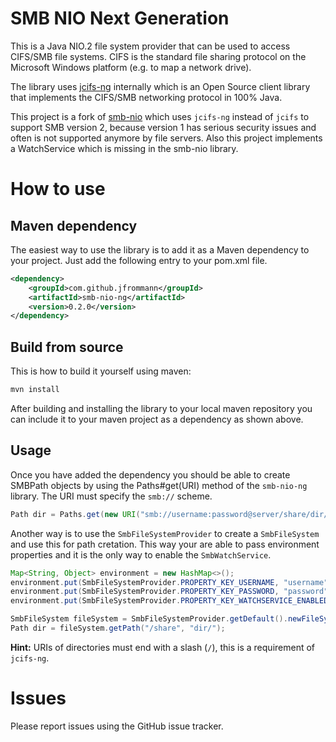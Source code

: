 # SMB NIO Next Generation

This is a Java NIO.2 file system provider that can be used to access CIFS/SMB file systems. CIFS is the standard file sharing protocol on the Microsoft Windows 
platform (e.g. to map a network drive). 

The library uses [jcifs-ng](https://github.com/AgNO3/jcifs-ng) internally which is an Open Source client library that implements the CIFS/SMB networking 
protocol in 100% Java.

This project is a fork of [smb-nio](https://github.com/pontiussoftware/smb-nio) which uses ``jcifs-ng`` instead of ``jcifs`` to support SMB version 2, because 
version 1 has serious security issues and often is not supported anymore by file servers. Also this project implements a WatchService which is missing in the 
smb-nio library.

# How to use

## Maven dependency
The easiest way to use the library is to add it as a Maven dependency to your project. Just add the following entry to your pom.xml file.

```xml
<dependency>
    <groupId>com.github.jfrommann</groupId>
    <artifactId>smb-nio-ng</artifactId>
    <version>0.2.0</version>
</dependency>
```

## Build from source
This is how to build it yourself using maven:

```bash
mvn install
```

After building and installing the library to your local maven repository you can include it to your maven project as a dependency as shown above.

## Usage
Once you have added the dependency you should be able to create SMBPath objects by using the Paths#get(URI) method of the ``smb-nio-ng`` library. 
The URI must specify the ``smb://`` scheme.

```java
Path dir = Paths.get(new URI("smb://username:password@server/share/dir/"));
```         

Another way is to use the ``SmbFileSystemProvider`` to create a ``SmbFileSystem`` and use this for path cretation. This way your are able to pass environment 
properties and it is the only way to enable the ``SmbWatchService``.

```java  
Map<String, Object> environment = new HashMap<>(); 
environment.put(SmbFileSystemProvider.PROPERTY_KEY_USERNAME, "username");
environment.put(SmbFileSystemProvider.PROPERTY_KEY_PASSWORD, "password"); 
environment.put(SmbFileSystemProvider.PROPERTY_KEY_WATCHSERVICE_ENABLED, "true");

SmbFileSystem fileSystem = SmbFileSystemProvider.getDefault().newFileSystem(URI.create("smb://server), environment);
Path dir = fileSystem.getPath("/share", "dir/");
```   

**Hint:** URIs of directories must end with a slash (``/``), this is a requirement of ``jcifs-ng``.

# Issues
Please report issues using the GitHub issue tracker.
